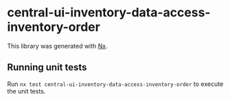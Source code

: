 # central-ui-inventory-data-access-inventory-order

This library was generated with [Nx](https://nx.dev).

## Running unit tests

Run `nx test central-ui-inventory-data-access-inventory-order` to execute the unit tests.
